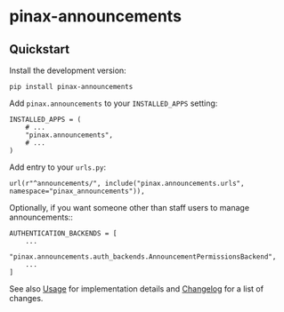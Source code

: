 # pinax-announcements

## Quickstart

Install the development version:

    pip install pinax-announcements

Add `pinax.announcements` to your `INSTALLED_APPS` setting:

    INSTALLED_APPS = (
        # ...
        "pinax.announcements",
        # ...
    )

Add entry to your `urls.py`:

    url(r"^announcements/", include("pinax.announcements.urls", namespace="pinax_announcements")),


Optionally, if you want someone other than staff users to manage announcements::

    AUTHENTICATION_BACKENDS = [
        ...
        "pinax.announcements.auth_backends.AnnouncementPermissionsBackend",
        ...
    ]

See also [Usage](./usage.md) for implementation details and [Changelog](./changelog.md) for a list of changes.
